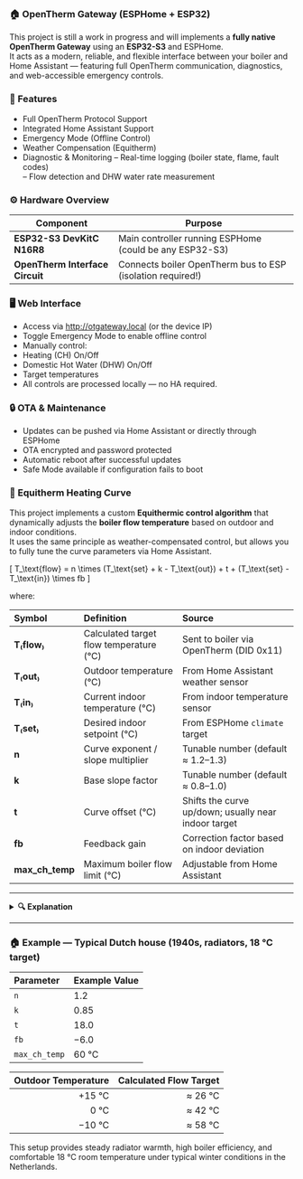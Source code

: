 ### 🏠 OpenTherm Gateway (ESPHome + ESP32)

This project is still a work in progress and will implements a **fully native OpenTherm Gateway** using an **ESP32-S3** and ESPHome.  
It acts as a modern, reliable, and flexible interface between your boiler and Home Assistant — featuring full OpenTherm communication, diagnostics, and web-accessible emergency controls.


### 🚀 Features

- Full OpenTherm Protocol Support
- Integrated Home Assistant Support
- Emergency Mode (Offline Control)
- Weather Compensation (Equitherm)  
- Diagnostic & Monitoring
– Real-time logging (boiler state, flame, fault codes)  
– Flow detection and DHW water rate measurement  

### ⚙️ Hardware Overview

| Component | Purpose |
|------------|----------|
| **ESP32-S3 DevKitC N16R8** | Main controller running ESPHome (could be any ESP32-S3) |
| **OpenTherm Interface Circuit** | Connects boiler OpenTherm bus to ESP (isolation required!) |


### 🖥️ Web Interface

- Access via http://otgateway.local (or the device IP)
- Toggle Emergency Mode to enable offline control
- Manually control:
- Heating (CH) On/Off
- Domestic Hot Water (DHW) On/Off
- Target temperatures
- All controls are processed locally — no HA required.

### 🔒 OTA & Maintenance
- Updates can be pushed via Home Assistant or directly through ESPHome
- OTA encrypted and password protected
- Automatic reboot after successful updates
- Safe Mode available if configuration fails to boot

### 🧮 Equitherm Heating Curve

This project implements a custom **Equithermic control algorithm** that dynamically adjusts the **boiler flow temperature** based on outdoor and indoor conditions.  
It uses the same principle as weather-compensated control, but allows you to fully tune the curve parameters via Home Assistant.

\[
T_\text{flow} = n \times (T_\text{set} + k - T_\text{out}) + t + (T_\text{set} - T_\text{in}) \times fb
\]

where:

| Symbol | Definition | Source |
|:-------|:------------|:-------|
| **T₍flow₎** | Calculated target flow temperature (°C) | Sent to boiler via OpenTherm (DID 0x11) |
| **T₍out₎** | Outdoor temperature (°C) | From Home Assistant weather sensor |
| **T₍in₎** | Current indoor temperature (°C) | From indoor temperature sensor |
| **T₍set₎** | Desired indoor setpoint (°C) | From ESPHome `climate` target |
| **n** | Curve exponent / slope multiplier | Tunable number (default ≈ 1.2–1.3) |
| **k** | Base slope factor | Tunable number (default ≈ 0.8–1.0) |
| **t** | Curve offset (°C) | Shifts the curve up/down; usually near indoor target |
| **fb** | Feedback gain | Correction factor based on indoor deviation |
| **max_ch_temp** | Maximum boiler flow limit (°C) | Adjustable from Home Assistant |

---

<details>
<summary><strong>🔍 Explanation</strong></summary>

The Equithermic control curve automatically increases boiler flow temperature when it’s colder outside, keeping the indoor temperature stable with minimal cycling and optimal condensing efficiency.

- **n** and **k** shape how steeply the flow temperature reacts to outdoor changes.  
- **t** vertically shifts the entire curve, roughly aligning it with the desired comfort level.  
- **fb** applies an indoor feedback correction:  
  - If the indoor temperature is *below* the target, the flow temperature increases slightly.  
  - If it’s *above* the target, it decreases slightly.  
- The final calculated temperature is **clamped** to the `Maximum CH Temperature` number you define in Home Assistant.

</details>

---

### 🏠 Example — Typical Dutch house (1940s, radiators, 18 °C target)

| Parameter | Example Value |
|:-----------|:--------------|
| `n` | 1.2 |
| `k` | 0.85 |
| `t` | 18.0 |
| `fb` | −6.0 |
| `max_ch_temp` | 60 °C |

| Outdoor Temperature | Calculated Flow Target |
|---------------------:|------------------------:|
| +15 °C | ≈ 26 °C |
| 0 °C | ≈ 42 °C |
| −10 °C | ≈ 58 °C |

This setup provides steady radiator warmth, high boiler efficiency, and comfortable 18 °C room temperature under typical winter conditions in the Netherlands.
